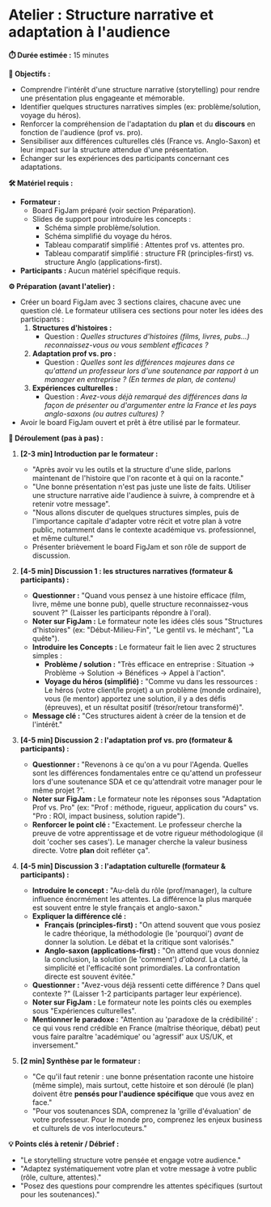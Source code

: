 # Atelier : Structure narrative et adaptation à l'audience

**⏱️ Durée estimée :** 15 minutes

**🎯 Objectifs :**
* Comprendre l'intérêt d'une structure narrative (storytelling) pour rendre une présentation plus engageante et mémorable.
* Identifier quelques structures narratives simples (ex: problème/solution, voyage du héros).
* Renforcer la compréhension de l'adaptation du **plan** et du **discours** en fonction de l'audience (prof vs. pro).
* Sensibiliser aux différences culturelles clés (France vs. Anglo-Saxon) et leur impact sur la structure attendue d'une présentation.
* Échanger sur les expériences des participants concernant ces adaptations.

**🛠️ Matériel requis :**
* **Formateur :**
    * Board FigJam préparé (voir section Préparation).
    * Slides de support pour introduire les concepts :
        * Schéma simple problème/solution.
        * Schéma simplifié du voyage du héros.
        * Tableau comparatif simplifié : Attentes prof vs. attentes pro.
        * Tableau comparatif simplifié : structure FR (principles-first) vs. structure Anglo (applications-first).
* **Participants :** Aucun matériel spécifique requis.

**⚙️ Préparation (avant l'atelier) :**
* Créer un board FigJam avec 3 sections claires, chacune avec une question clé. Le formateur utilisera ces sections pour noter les idées des participants :
    1.  **Structures d'histoires :**
        * Question : *Quelles structures d'histoires (films, livres, pubs...) reconnaissez-vous ou vous semblent efficaces ?*
    2.  **Adaptation prof vs. pro :**
        * Question : *Quelles sont les différences majeures dans ce qu'attend un professeur lors d'une soutenance par rapport à un manager en entreprise ? (En termes de plan, de contenu)*
    3.  **Expériences culturelles :**
        * Question : *Avez-vous déjà remarqué des différences dans la façon de présenter ou d'argumenter entre la France et les pays anglo-saxons (ou autres cultures) ?*
* Avoir le board FigJam ouvert et prêt à être utilisé par le formateur.

**🚀 Déroulement (pas à pas) :**

1.  **[2-3 min] Introduction par le formateur :**
    * "Après avoir vu les outils et la structure d'une slide, parlons maintenant de l'histoire que l'on raconte et à qui on la raconte."
    * "Une bonne présentation n'est pas juste une liste de faits. Utiliser une structure narrative aide l'audience à suivre, à comprendre et à retenir votre message".
    * "Nous allons discuter de quelques structures simples, puis de l'importance capitale d'adapter votre récit et votre plan à votre public, notamment dans le contexte académique vs. professionnel, et même culturel."
    * Présenter brièvement le board FigJam et son rôle de support de discussion.

2.  **[4-5 min] Discussion 1 : les structures narratives (formateur & participants) :**
    * **Questionner :** "Quand vous pensez à une histoire efficace (film, livre, même une bonne pub), quelle structure reconnaissez-vous souvent ?" (Laisser les participants répondre à l'oral).
    * **Noter sur FigJam :** Le formateur note les idées clés sous "Structures d'histoires" (ex: "Début-Milieu-Fin", "Le gentil vs. le méchant", "La quête").
    * **Introduire les Concepts :** Le formateur fait le lien avec 2 structures simples :
        * **Problème / solution :** "Très efficace en entreprise : Situation -> Problème -> Solution -> Bénéfices -> Appel à l'action".
        * **Voyage du héros (simplifié) :** "Comme vu dans les ressources : Le héros (votre client/le projet) a un problème (monde ordinaire), vous (le mentor) apportez une solution, il y a des défis (épreuves), et un résultat positif (trésor/retour transformé)".
    * **Message clé :** "Ces structures aident à créer de la tension et de l'intérêt."

3.  **[4-5 min] Discussion 2 : l'adaptation prof vs. pro (formateur & participants) :**
    * **Questionner :** "Revenons à ce qu'on a vu pour l'Agenda. Quelles sont les différences fondamentales entre ce qu'attend un professeur lors d'une soutenance SDA et ce qu'attendrait votre manager pour le même projet ?".
    * **Noter sur FigJam :** Le formateur note les réponses sous "Adaptation Prof vs. Pro" (ex: "Prof : méthode, rigueur, application du cours" vs. "Pro : ROI, impact business, solution rapide").
    * **Renforcer le point clé :** "Exactement. Le professeur cherche la preuve de votre apprentissage et de votre rigueur méthodologique (il doit 'cocher ses cases'). Le manager cherche la valeur business directe. Votre **plan** doit refléter ça".

4.  **[4-5 min] Discussion 3 : l'adaptation culturelle (formateur & participants) :**
    * **Introduire le concept :** "Au-delà du rôle (prof/manager), la culture influence énormément les attentes. La différence la plus marquée est souvent entre le style français et anglo-saxon."
    * **Expliquer la différence clé :**
        * **Français (principles-first) :** "On attend souvent que vous posiez le cadre théorique, la méthodologie (le 'pourquoi') *avant* de donner la solution. Le débat et la critique sont valorisés."
        * **Anglo-saxon (applications-first) :** "On attend que vous donniez la conclusion, la solution (le 'comment') *d'abord*. La clarté, la simplicité et l'efficacité sont primordiales. La confrontation directe est souvent évitée."
    * **Questionner :** "Avez-vous déjà ressenti cette différence ? Dans quel contexte ?" (Laisser 1-2 participants partager leur expérience).
    * **Noter sur FigJam :** Le formateur note les points clés ou exemples sous "Expériences culturelles".
    * **Mentionner le paradoxe :** "Attention au 'paradoxe de la crédibilité' : ce qui vous rend crédible en France (maîtrise théorique, débat) peut vous faire paraître 'académique' ou 'agressif' aux US/UK, et inversement."

5.  **[2 min] Synthèse par le formateur :**
    * "Ce qu'il faut retenir : une bonne présentation raconte une histoire (même simple), mais surtout, cette histoire et son déroulé (le plan) doivent être **pensés pour l'audience spécifique** que vous avez en face."
    * "Pour vos soutenances SDA, comprenez la 'grille d'évaluation' de votre professeur. Pour le monde pro, comprenez les enjeux business et culturels de vos interlocuteurs."

**💡 Points clés à retenir / Débrief :**
* "Le storytelling structure votre pensée et engage votre audience."
* "Adaptez systématiquement votre plan et votre message à votre public (rôle, culture, attentes)."
* "Posez des questions pour comprendre les attentes spécifiques (surtout pour les soutenances)."